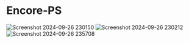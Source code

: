 
# Encore-PS
![Screenshot 2024-09-26 230150](https://github.com/user-attachments/assets/199261fb-5dfc-4043-bc21-caf4fc6e9161)
![Screenshot 2024-09-26 230212](https://github.com/user-attachments/assets/2a2ad41a-5170-45be-a367-4a5f5f5d3a48)
![Screenshot 2024-09-26 235708](https://github.com/user-attachments/assets/795f2d49-e06d-4e0a-91fd-55c23f78a1cf)
